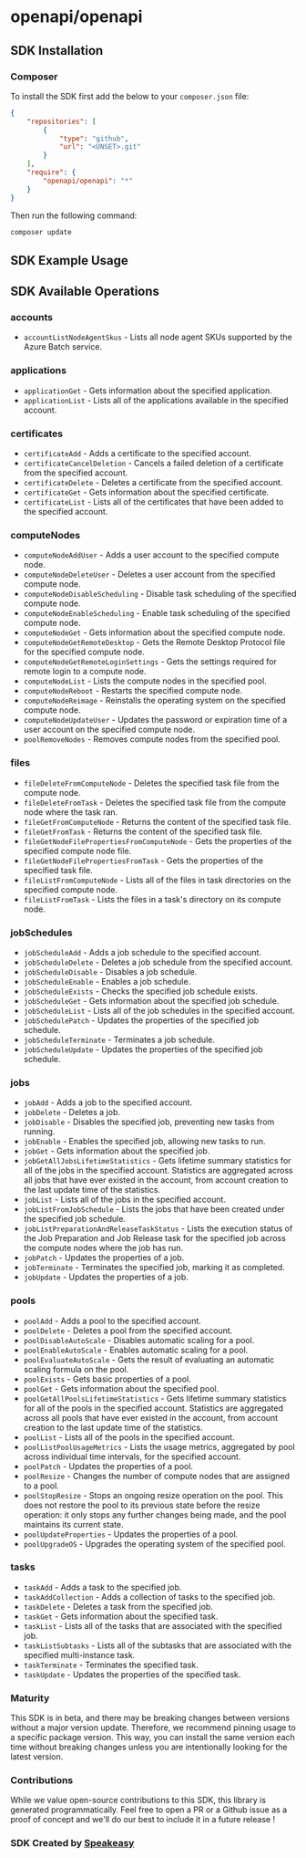 # openapi/openapi

<!-- Start SDK Installation -->
## SDK Installation

### Composer

To install the SDK first add the below to your `composer.json` file:

```json
{
    "repositories": [
        {
            "type": "github",
            "url": "<UNSET>.git"
        }
    ],
    "require": {
        "openapi/openapi": "*"
    }
}
```

Then run the following command:

```bash
composer update
```
<!-- End SDK Installation -->

## SDK Example Usage
<!-- Start SDK Example Usage -->

<!-- End SDK Example Usage -->

<!-- Start SDK Available Operations -->
## SDK Available Operations


### accounts

* `accountListNodeAgentSkus` - Lists all node agent SKUs supported by the Azure Batch service.

### applications

* `applicationGet` - Gets information about the specified application.
* `applicationList` - Lists all of the applications available in the specified account.

### certificates

* `certificateAdd` - Adds a certificate to the specified account.
* `certificateCancelDeletion` - Cancels a failed deletion of a certificate from the specified account.
* `certificateDelete` - Deletes a certificate from the specified account.
* `certificateGet` - Gets information about the specified certificate.
* `certificateList` - Lists all of the certificates that have been added to the specified account.

### computeNodes

* `computeNodeAddUser` - Adds a user account to the specified compute node.
* `computeNodeDeleteUser` - Deletes a user account from the specified compute node.
* `computeNodeDisableScheduling` - Disable task scheduling of the specified compute node.
* `computeNodeEnableScheduling` - Enable task scheduling of the specified compute node.
* `computeNodeGet` - Gets information about the specified compute node.
* `computeNodeGetRemoteDesktop` - Gets the Remote Desktop Protocol file for the specified compute node.
* `computeNodeGetRemoteLoginSettings` - Gets the settings required for remote login to a compute node.
* `computeNodeList` - Lists the compute nodes in the specified pool.
* `computeNodeReboot` - Restarts the specified compute node.
* `computeNodeReimage` - Reinstalls the operating system on the specified compute node.
* `computeNodeUpdateUser` - Updates the password or expiration time of a user account on the specified compute node.
* `poolRemoveNodes` - Removes compute nodes from the specified pool.

### files

* `fileDeleteFromComputeNode` - Deletes the specified task file from the compute node.
* `fileDeleteFromTask` - Deletes the specified task file from the compute node where the task ran.
* `fileGetFromComputeNode` - Returns the content of the specified task file.
* `fileGetFromTask` - Returns the content of the specified task file.
* `fileGetNodeFilePropertiesFromComputeNode` - Gets the properties of the specified compute node file.
* `fileGetNodeFilePropertiesFromTask` - Gets the properties of the specified task file.
* `fileListFromComputeNode` - Lists all of the files in task directories on the specified compute node.
* `fileListFromTask` - Lists the files in a task's directory on its compute node.

### jobSchedules

* `jobScheduleAdd` - Adds a job schedule to the specified account.
* `jobScheduleDelete` - Deletes a job schedule from the specified account.
* `jobScheduleDisable` - Disables a job schedule.
* `jobScheduleEnable` - Enables a job schedule.
* `jobScheduleExists` - Checks the specified job schedule exists.
* `jobScheduleGet` - Gets information about the specified job schedule.
* `jobScheduleList` - Lists all of the job schedules in the specified account.
* `jobSchedulePatch` - Updates the properties of the specified job schedule.
* `jobScheduleTerminate` - Terminates a job schedule.
* `jobScheduleUpdate` - Updates the properties of the specified job schedule.

### jobs

* `jobAdd` - Adds a job to the specified account.
* `jobDelete` - Deletes a job.
* `jobDisable` - Disables the specified job, preventing new tasks from running.
* `jobEnable` - Enables the specified job, allowing new tasks to run.
* `jobGet` - Gets information about the specified job.
* `jobGetAllJobsLifetimeStatistics` - Gets lifetime summary statistics for all of the jobs in the specified account. Statistics are aggregated across all jobs that have ever existed in the account, from account creation to the last update time of the statistics.
* `jobList` - Lists all of the jobs in the specified account.
* `jobListFromJobSchedule` - Lists the jobs that have been created under the specified job schedule.
* `jobListPreparationAndReleaseTaskStatus` - Lists the execution status of the Job Preparation and Job Release task for the specified job across the compute nodes where the job has run.
* `jobPatch` - Updates the properties of a job.
* `jobTerminate` - Terminates the specified job, marking it as completed.
* `jobUpdate` - Updates the properties of a job.

### pools

* `poolAdd` - Adds a pool to the specified account.
* `poolDelete` - Deletes a pool from the specified account.
* `poolDisableAutoScale` - Disables automatic scaling for a pool.
* `poolEnableAutoScale` - Enables automatic scaling for a pool.
* `poolEvaluateAutoScale` - Gets the result of evaluating an automatic scaling formula on the pool.
* `poolExists` - Gets basic properties of a pool.
* `poolGet` - Gets information about the specified pool.
* `poolGetAllPoolsLifetimeStatistics` - Gets lifetime summary statistics for all of the pools in the specified account. Statistics are aggregated across all pools that have ever existed in the account, from account creation to the last update time of the statistics.
* `poolList` - Lists all of the pools in the specified account.
* `poolListPoolUsageMetrics` - Lists the usage metrics, aggregated by pool across individual time intervals, for the specified account.
* `poolPatch` - Updates the properties of a pool.
* `poolResize` - Changes the number of compute nodes that are assigned to a pool.
* `poolStopResize` - Stops an ongoing resize operation on the pool. This does not restore the pool to its previous state before the resize operation: it only stops any further changes being made, and the pool maintains its current state.
* `poolUpdateProperties` - Updates the properties of a pool.
* `poolUpgradeOS` - Upgrades the operating system of the specified pool.

### tasks

* `taskAdd` - Adds a task to the specified job.
* `taskAddCollection` - Adds a collection of tasks to the specified job.
* `taskDelete` - Deletes a task from the specified job.
* `taskGet` - Gets information about the specified task.
* `taskList` - Lists all of the tasks that are associated with the specified job.
* `taskListSubtasks` - Lists all of the subtasks that are associated with the specified multi-instance task.
* `taskTerminate` - Terminates the specified task.
* `taskUpdate` - Updates the properties of the specified task.
<!-- End SDK Available Operations -->

### Maturity

This SDK is in beta, and there may be breaking changes between versions without a major version update. Therefore, we recommend pinning usage
to a specific package version. This way, you can install the same version each time without breaking changes unless you are intentionally
looking for the latest version.

### Contributions

While we value open-source contributions to this SDK, this library is generated programmatically.
Feel free to open a PR or a Github issue as a proof of concept and we'll do our best to include it in a future release !

### SDK Created by [Speakeasy](https://docs.speakeasyapi.dev/docs/using-speakeasy/client-sdks)
